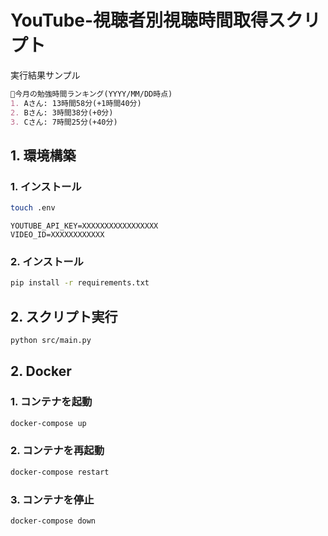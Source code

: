 # YouTube-視聴者別視聴時間取得スクリプト
実行結果サンプル
```md
🥇今月の勉強時間ランキング(YYYY/MM/DD時点)
1. Aさん: 13時間58分(+1時間40分)
2. Bさん: 3時間38分(+0分)
3. Cさん: 7時間25分(+40分)
```

## 1. 環境構築
### 1. インストール
```bash
touch .env
```
```plaintext
YOUTUBE_API_KEY=XXXXXXXXXXXXXXXXX
VIDEO_ID=XXXXXXXXXXXX
```
### 2. インストール
```bash
pip install -r requirements.txt
```
## 2. スクリプト実行
```bash
python src/main.py
```

## 2. Docker
### 1. コンテナを起動
```bash
docker-compose up
```

### 2. コンテナを再起動
```bash
docker-compose restart
```

### 3. コンテナを停止
```bash
docker-compose down
```